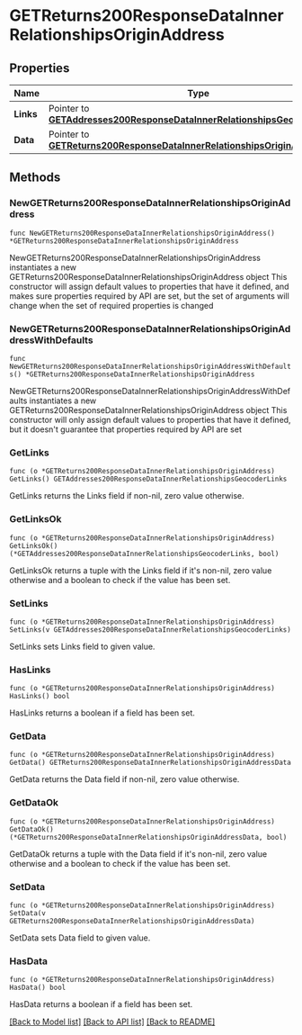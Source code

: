 # GETReturns200ResponseDataInnerRelationshipsOriginAddress

## Properties

Name | Type | Description | Notes
------------ | ------------- | ------------- | -------------
**Links** | Pointer to [**GETAddresses200ResponseDataInnerRelationshipsGeocoderLinks**](GETAddresses200ResponseDataInnerRelationshipsGeocoderLinks.md) |  | [optional] 
**Data** | Pointer to [**GETReturns200ResponseDataInnerRelationshipsOriginAddressData**](GETReturns200ResponseDataInnerRelationshipsOriginAddressData.md) |  | [optional] 

## Methods

### NewGETReturns200ResponseDataInnerRelationshipsOriginAddress

`func NewGETReturns200ResponseDataInnerRelationshipsOriginAddress() *GETReturns200ResponseDataInnerRelationshipsOriginAddress`

NewGETReturns200ResponseDataInnerRelationshipsOriginAddress instantiates a new GETReturns200ResponseDataInnerRelationshipsOriginAddress object
This constructor will assign default values to properties that have it defined,
and makes sure properties required by API are set, but the set of arguments
will change when the set of required properties is changed

### NewGETReturns200ResponseDataInnerRelationshipsOriginAddressWithDefaults

`func NewGETReturns200ResponseDataInnerRelationshipsOriginAddressWithDefaults() *GETReturns200ResponseDataInnerRelationshipsOriginAddress`

NewGETReturns200ResponseDataInnerRelationshipsOriginAddressWithDefaults instantiates a new GETReturns200ResponseDataInnerRelationshipsOriginAddress object
This constructor will only assign default values to properties that have it defined,
but it doesn't guarantee that properties required by API are set

### GetLinks

`func (o *GETReturns200ResponseDataInnerRelationshipsOriginAddress) GetLinks() GETAddresses200ResponseDataInnerRelationshipsGeocoderLinks`

GetLinks returns the Links field if non-nil, zero value otherwise.

### GetLinksOk

`func (o *GETReturns200ResponseDataInnerRelationshipsOriginAddress) GetLinksOk() (*GETAddresses200ResponseDataInnerRelationshipsGeocoderLinks, bool)`

GetLinksOk returns a tuple with the Links field if it's non-nil, zero value otherwise
and a boolean to check if the value has been set.

### SetLinks

`func (o *GETReturns200ResponseDataInnerRelationshipsOriginAddress) SetLinks(v GETAddresses200ResponseDataInnerRelationshipsGeocoderLinks)`

SetLinks sets Links field to given value.

### HasLinks

`func (o *GETReturns200ResponseDataInnerRelationshipsOriginAddress) HasLinks() bool`

HasLinks returns a boolean if a field has been set.

### GetData

`func (o *GETReturns200ResponseDataInnerRelationshipsOriginAddress) GetData() GETReturns200ResponseDataInnerRelationshipsOriginAddressData`

GetData returns the Data field if non-nil, zero value otherwise.

### GetDataOk

`func (o *GETReturns200ResponseDataInnerRelationshipsOriginAddress) GetDataOk() (*GETReturns200ResponseDataInnerRelationshipsOriginAddressData, bool)`

GetDataOk returns a tuple with the Data field if it's non-nil, zero value otherwise
and a boolean to check if the value has been set.

### SetData

`func (o *GETReturns200ResponseDataInnerRelationshipsOriginAddress) SetData(v GETReturns200ResponseDataInnerRelationshipsOriginAddressData)`

SetData sets Data field to given value.

### HasData

`func (o *GETReturns200ResponseDataInnerRelationshipsOriginAddress) HasData() bool`

HasData returns a boolean if a field has been set.


[[Back to Model list]](../README.md#documentation-for-models) [[Back to API list]](../README.md#documentation-for-api-endpoints) [[Back to README]](../README.md)


